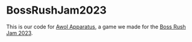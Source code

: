# BossRushJam2023

This is our code for [Awol Apparatus](https://jemwritescode.itch.io/awolapparatus), a game we made for the [Boss Rush Jam 2023](https://itch.io/jam/boss-rush-jam-2023).
